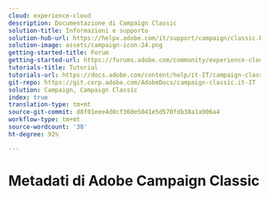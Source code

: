 ```yaml
---
cloud: experience-cloud
description: Documentazione di Campaign Classic
solution-title: Informazioni e supporto
solution-hub-url: https://helpx.adobe.com/it/support/campaign/classic.html
solution-image: assets/campaign-icon-24.png
getting-started-title: Forum
getting-started-url: https://forums.adobe.com/community/experience-cloud/marketing-cloud/campaign/classic
tutorials-title: Tutorial
tutorials-url: https://docs.adobe.com/content/help/it-IT/campaign-classic-learn/tutorials/overview.html
git-repo: https://git.corp.adobe.com/AdobeDocs/campaign-classic.it-IT
solution: Campaign, Campaign Classic
index: true
translation-type: tm+mt
source-git-commit: d8f01eee4d0cf360e5041e5d570fdb38a1a906a4
workflow-type: tm+mt
source-wordcount: '38'
ht-degree: 92%

---
```



# Metadati di Adobe Campaign Classic
